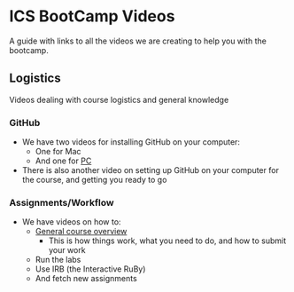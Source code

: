 # ICS BootCamp Videos

A guide with links to all the videos we are creating to help you with the bootcamp.

## Logistics

Videos dealing with course logistics and general knowledge

### GitHub

- We have two videos for installing GitHub on your computer:
  - One for Mac
  - And one for <a href="https://www.youtube.com/watch?v=jQLhLG_rJcs">PC</a>
- There is also another video on setting up GitHub on your computer for the course, and getting you ready to go

### Assignments/Workflow

- We have videos on how to:
	- <a href="https://youtu.be/t3LI7S8nDZQ">General course overview</a>
		- This is how things work, what you need to do, and how to submit your work
	- Run the labs
	- Use IRB (the Interactive RuBy)
	- And fetch new assignments
